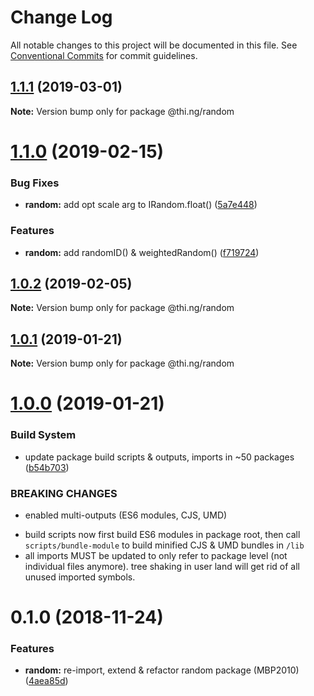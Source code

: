 # Change Log

All notable changes to this project will be documented in this file.
See [Conventional Commits](https://conventionalcommits.org) for commit guidelines.

## [1.1.1](https://github.com/thi-ng/umbrella/compare/@thi.ng/random@1.1.0...@thi.ng/random@1.1.1) (2019-03-01)

**Note:** Version bump only for package @thi.ng/random





# [1.1.0](https://github.com/thi-ng/umbrella/compare/@thi.ng/random@1.0.2...@thi.ng/random@1.1.0) (2019-02-15)


### Bug Fixes

* **random:** add opt scale arg to IRandom.float() ([5a7e448](https://github.com/thi-ng/umbrella/commit/5a7e448))


### Features

* **random:** add randomID() & weightedRandom() ([f719724](https://github.com/thi-ng/umbrella/commit/f719724))





## [1.0.2](https://github.com/thi-ng/umbrella/compare/@thi.ng/random@1.0.1...@thi.ng/random@1.0.2) (2019-02-05)

**Note:** Version bump only for package @thi.ng/random





## [1.0.1](https://github.com/thi-ng/umbrella/compare/@thi.ng/random@1.0.0...@thi.ng/random@1.0.1) (2019-01-21)

**Note:** Version bump only for package @thi.ng/random





# [1.0.0](https://github.com/thi-ng/umbrella/compare/@thi.ng/random@0.1.1...@thi.ng/random@1.0.0) (2019-01-21)


### Build System

* update package build scripts & outputs, imports in ~50 packages ([b54b703](https://github.com/thi-ng/umbrella/commit/b54b703))


### BREAKING CHANGES

* enabled multi-outputs (ES6 modules, CJS, UMD)

- build scripts now first build ES6 modules in package root, then call
  `scripts/bundle-module` to build minified CJS & UMD bundles in `/lib`
- all imports MUST be updated to only refer to package level
  (not individual files anymore). tree shaking in user land will get rid of
  all unused imported symbols.


# 0.1.0 (2018-11-24)


### Features

* **random:** re-import, extend & refactor random package (MBP2010) ([4aea85d](https://github.com/thi-ng/umbrella/commit/4aea85d))
